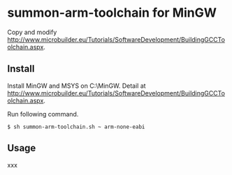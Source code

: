summon-arm-toolchain for MinGW
==============================

Copy and modify http://www.microbuilder.eu/Tutorials/SoftwareDevelopment/BuildingGCCToolchain.aspx.

## Install

Install MinGW and MSYS on C:\MinGW.
Detail at http://www.microbuilder.eu/Tutorials/SoftwareDevelopment/BuildingGCCToolchain.aspx.

Run following command.

    $ sh summon-arm-toolchain.sh ~ arm-none-eabi

## Usage

xxx
